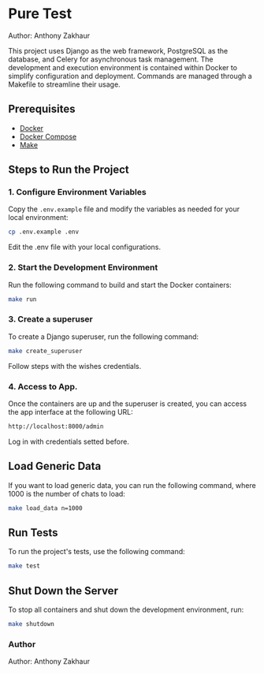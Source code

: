 # Pure Test
Author: Anthony Zakhaur

This project uses Django as the web framework, PostgreSQL as the database, and Celery for asynchronous task management. The development and execution environment is contained within Docker to simplify configuration and deployment. Commands are managed through a Makefile to streamline their usage.

## Prerequisites

- [Docker](https://www.docker.com/get-started)
- [Docker Compose](https://docs.docker.com/compose/install/)
- [Make](https://www.gnu.org/software/make/)

## Steps to Run the Project

### 1. Configure Environment Variables

Copy the `.env.example` file and modify the variables as needed for your local environment:

```sh
cp .env.example .env
```

Edit the .env file with your local configurations.

### 2. Start the Development Environment

Run the following command to build and start the Docker containers:

```sh
make run
```

### 3. Create a superuser

To create a Django superuser, run the following command:

```sh
make create_superuser
```

Follow steps with the wishes credentials.

### 4. Access to App.

Once the containers are up and the superuser is created, you can access the app interface at the following URL:

```sh
http://localhost:8000/admin
```

Log in with credentials setted before.

## Load Generic Data

If you want to load generic data, you can run the following command, where 1000 is the number of chats to load:
```sh
make load_data n=1000
```

## Run Tests

To run the project's tests, use the following command:
```sh
make test
```

## Shut Down the Server
To stop all containers and shut down the development environment, run:
```sh
make shutdown
```

### Author
Author: Anthony Zakhaur
